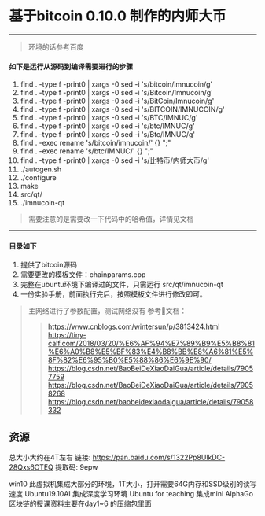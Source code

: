 # 基于bitcoin 0.10.0 制作的内师大币
---
> 环境的话参考百度
#### 如下是运行从源码到编译需要进行的步骤
1.   find . -type f -print0 | xargs -0 sed -i 's/bitcoin/imnucoin/g'
1.  find . -type f -print0 | xargs -0 sed -i 's/Bitcoin/Imnucoin/g'
1.   find . -type f -print0 | xargs -0 sed -i 's/BitCoin/Imnucoin/g'
1.  find . -type f -print0 | xargs -0 sed -i 's/BITCOIN/IMNUCOIN/g'
1.  find . -type f -print0 | xargs -0 sed -i 's/BTC/IMNUC/g'
1.  find . -type f -print0 | xargs -0 sed -i 's/btc/IMNUC/g'
1.  find . -type f -print0 | xargs -0 sed -i 's/Btc/IMNUC/g'
1.  find . -exec rename 's/bitcoin/imnucoin/' {} ";"
1.  find . -exec rename 's/btc/IMNUC/' {} ";"
1.  find . -type f -print0 | xargs -0 sed -i 's/比特币/内师大币/g'
1. ./autogen.sh 
1.  ./configure 
1.  make
1. src/qt/
1. ./imnucoin-qt

> 需要注意的是需要改一下代码中的哈希值，详情见文档

----
#### 目录如下
1. 提供了bitcoin源码
2. 需要更改的模板文件：chainparams.cpp
3. 完整在ubuntu环境下编译过的文件，只需运行 src/qt/imnucoin-qt
4. 一份实验手册，前面执行完后，按照模板文件进行修改即可。

> 主网络进行了参数配置，测试网络没有
> 参考文档：
>> https://www.cnblogs.com/wintersun/p/3813424.html
>> https://tiny-calf.com/2018/03/20/%E6%AF%94%E7%89%B9%E5%B8%81%E6%A0%B8%E5%BF%83%E4%B8%BB%E8%A6%81%E5%8F%82%E6%95%B0%E5%88%86%E6%9E%90/
>> https://blog.csdn.net/BaoBeiDeXiaoDaiGua/article/details/79057759
>> https://blog.csdn.net/BaoBeiDeXiaoDaiGua/article/details/79058268
>> https://blog.csdn.net/baobeidexiaodaigua/article/details/79058332

## 资源

总大小大约在4T左右
链接: https://pan.baidu.com/s/1322Pp8UlkDC-28Qxs6OTEQ 提取码: 9epw

win10 此虚拟机集成大部分的环境，1T大小，打开需要64G内存和SSD级别的读写速度
Ubuntu19.10AI  集成深度学习环境
Ubuntu for teaching 集成mini AlphaGo
区块链的授课资料主要在day1~6 的压缩包里面